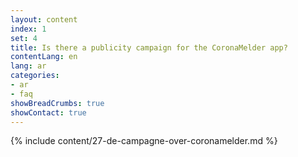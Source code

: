 ```yaml
---
layout: content
index: 1
set: 4
title: Is there a publicity campaign for the CoronaMelder app?
contentLang: en
lang: ar
categories:
- ar
- faq
showBreadCrumbs: true
showContact: true
---
```

{% include content/27-de-campagne-over-coronamelder.md %}
